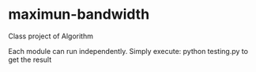 maximun-bandwidth
=================

Class project of Algorithm

Each module can run independently. Simply execute: python testing.py to get the
result
